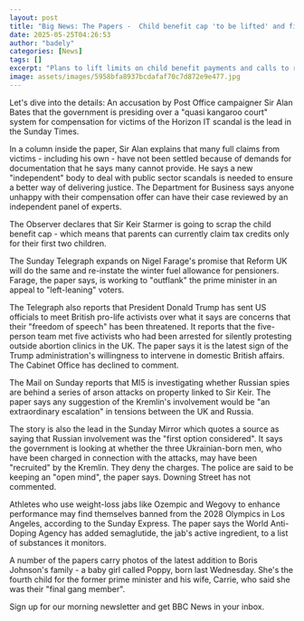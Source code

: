 ```yaml
---
layout: post
title: "Big News: The Papers -  Child benefit cap 'to be lifted' and fires 'twist'"
date: 2025-05-25T04:26:53
author: "badely"
categories: [News]
tags: []
excerpt: "Plans to lift limits on child benefit payments and calls to restore the winter fuel allowance lead the papers."
image: assets/images/5958bfa8937bcdafaf70c7d872e9e477.jpg
---
```


Let's dive into the details: An accusation by Post Office campaigner Sir Alan Bates that the government is presiding over a "quasi kangaroo court" system for compensation for victims of the Horizon IT scandal is the lead in the Sunday Times.

In a column inside the paper, Sir Alan explains that many full claims from victims - including his own - have not been settled because of demands for documentation that he says many cannot provide. He says a new "independent" body to deal with public sector scandals is needed to ensure a better way of delivering justice. The Department for Business says anyone unhappy with their compensation offer can have their case reviewed by an independent panel of experts.

The Observer declares that Sir Keir Starmer is going to scrap the child benefit cap - which means that parents can currently claim tax credits only for their first two children.

The Sunday Telegraph expands on Nigel Farage's promise that Reform UK will do the same and re-instate the winter fuel allowance for pensioners. Farage, the paper says, is working to "outflank" the prime minister in an appeal to "left-leaning" voters.

The Telegraph also reports that President Donald Trump has sent US officials to meet British pro-life activists over what it says are concerns that their "freedom of speech" has been threatened. It reports that the five-person team met five activists who had been arrested for silently protesting outside abortion clinics in the UK. The paper says it is the latest sign of the Trump administration's willingness to intervene in domestic British affairs. The Cabinet Office has declined to comment.

The Mail on Sunday reports that MI5 is investigating whether Russian spies are behind a series of arson attacks on property linked to Sir Keir. The paper says any suggestion of the Kremlin's involvement would be "an extraordinary escalation" in tensions between the UK and Russia.

The story is also the lead in the Sunday Mirror which quotes a source as saying that Russian involvement was the "first option considered". It says the government is looking at whether the three Ukrainian-born men, who have been charged in connection with the attacks, may have been "recruited" by the Kremlin. They deny the charges. The police are said to be keeping an "open mind", the paper says. Downing Street has not commented.

Athletes who use weight-loss jabs like Ozempic and Wegovy to enhance performance may find themselves banned from the 2028 Olympics in Los Angeles, according to the Sunday Express. The paper says the World Anti-Doping Agency has added semaglutide, the jab's active ingredient, to a list of substances it monitors.

A number of the papers carry photos of the latest addition to Boris Johnson's family - a baby girl called Poppy, born last Wednesday. She's the fourth child for the former prime minister and his wife, Carrie, who said she was their "final gang member".

Sign up for our morning newsletter and get BBC News in your inbox.

